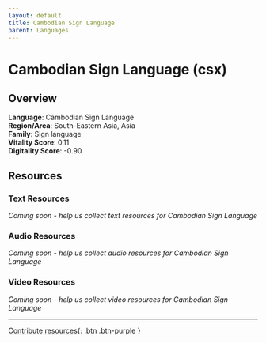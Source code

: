 ```yaml
---
layout: default
title: Cambodian Sign Language
parent: Languages
---
```


# Cambodian Sign Language (csx)

## Overview

**Language**: Cambodian Sign Language  
**Region/Area**: South-Eastern Asia, Asia  
**Family**: Sign language  
**Vitality Score**: 0.11  
**Digitality Score**: -0.90  

## Resources

### Text Resources
*Coming soon - help us collect text resources for Cambodian Sign Language*

### Audio Resources
*Coming soon - help us collect audio resources for Cambodian Sign Language*

### Video Resources
*Coming soon - help us collect video resources for Cambodian Sign Language*

---

[Contribute resources](https://fairtrain.github.io/){: .btn .btn-purple }

